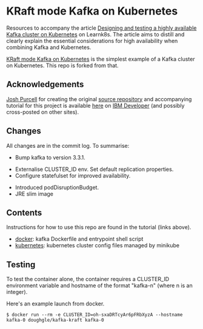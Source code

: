 # KRaft mode Kafka on Kubernetes

Resources to accompany the article [Designing and testing a highly available Kafka cluster on Kubernetes](https://learnk8s.io/kafka-ha-kubernetes) on Learnk8s. The article aims to distill and clearly explain the essential considerations for high availability when combining Kafka and Kubernetes.

 [KRaft mode Kafka on Kubernetes](https://github.com/IBM/kraft-mode-kafka-on-kubernetes) is the simplest example of a Kafka cluster on Kubernetes. This repo is forked from that.

## Acknowledgements
[Josh Purcell](https://github.com/vuldin) for creating the original [source repository](https://github.com/IBM/kraft-mode-kafka-on-kubernetes) and accompanying tutorial for this project is available [here](https://developer.ibm.com/tutorials/kafka-in-kubernetes) on [IBM Developer](https://developer.ibm.com/) (and possibly cross-posted on other sites).

## Changes
All changes are in the commit log.
To summarise:
+ Bump kafka to version 3.3.1.
* Externalise CLUSTER_ID env. Set default replication properties.
* Configure statefulset for improved availability.
+ Introduced podDisruptionBudget.
+ JRE slim image

## Contents
Instructions for how to use this repo are found in the tutorial (links above).

- [docker](docker/): kafka Dockerfile and entrypoint shell script
- [kubernetes](kubernetes/): kubernetes cluster config files managed by minikube

## Testing

To test the container alone, the container requires a CLUSTER_ID environment variable and hostname of the format "kafka-n" (where n is an integer).

Here's an example launch from docker.

```
$ docker run --rm -e CLUSTER_ID=oh-sxaDRTcyAr6pFRbXyzA --hostname kafka-0 doughgle/kafka-kraft kafka-0
```
